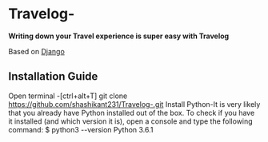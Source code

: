 # Travelog- 
**Writing down your Travel experience is super easy with Travelog**


Based on
[Django](https://docs.djangoproject.com/en/3.1/)

## Installation Guide

Open terminal -[ctrl+alt+T]
git clone https://github.com/shashikant231/Travelog-.git
Install Python-It is very likely that you already have Python installed out of the box. To check if you have it installed (and which version it is), open a console and type the following command:
$ python3 --version
Python 3.6.1
